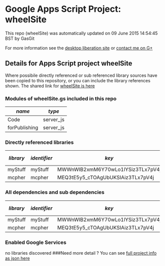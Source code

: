 # Google Apps Script Project: wheelSite
This repo (wheelSite) was automatically updated on 09 June 2015 14:54:45 BST by GasGit

For more information see the [desktop liberation site](http://ramblings.mcpher.com/Home/excelquirks/drivesdk/gettinggithubready "desktop liberation") or [contact me on G+](https://plus.google.com/+BruceMcpherson "Bruce McPherson - GDE")
## Details for Apps Script project wheelSite
Where possibile directly referenced or sub referenced library sources have been copied to this repository, or you can include the library references shown. 
The shared link for [wheelSite is here](https://script.google.com/d/1KFflq9yoMv1yBE3NXUD3Q0GVpbRXCF5U8lH9oRFDh3NSdSJHN_14pnRx/edit?usp=sharing "open in the GAS IDE")

### Modules of wheelSite.gs included in this repo
*name*|*type*
--- | --- 
Code| server_js
forPublishing| server_js
### Directly referenced libraries
*library*|*identifier*|*key*|*version*|*dev mode*|*source*|
--- | --- | --- | --- | --- | --- 
myStuff| myStuff|MWWnWIB2xmM6Y70wLo1lYSiz3TLx7pV4j|14|yes|no
mcpher| mcpher|MEQ3tE5y5_cTOAgUbUKSIAiz3TLx7pV4j|66|no|[here](libraries/mcpher "library source")
### All dependencies and sub dependencies
*library*|*identifier*|*key*|*version*|*dev mode*|*source*|
--- | --- | --- | --- | --- | --- 
myStuff| myStuff|MWWnWIB2xmM6Y70wLo1lYSiz3TLx7pV4j|14|yes|no
mcpher| mcpher|MEQ3tE5y5_cTOAgUbUKSIAiz3TLx7pV4j|66|no|[here](libraries/mcpher "library source")
### Enabled Google Services
no libraries discovered
###Need more detail ?
You can see [full project info as json here](info.json)
